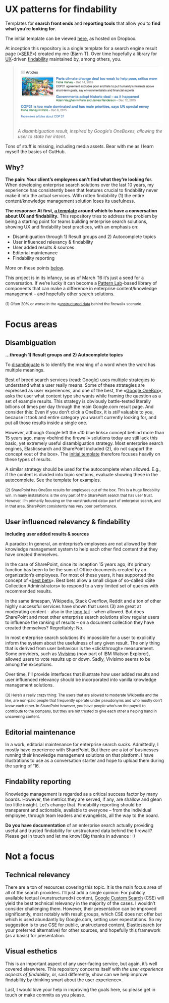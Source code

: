 UX patterns for findability
===

Templates for **search front ends** and **reporting tools** that allow you to **find what you’re looking for**.

The initial template can be viewed [here](http://bit.ly/results-mock-up-snapshot-feb-2016), as hosted on Dropbox.

At inception this repository is a single template for a search engine result page («[SERP](https://en.wikipedia.org/wiki/Search_engine_results_page)») created my me (Bjørn T). Over time hopefully a library for [UX](https://en.wikipedia.org/wiki/User_experience_design)-driven [findability](https://en.wikipedia.org/wiki/Findability) maintained by, among others, you.

> ![disambiguation result illustration](disambiguation-result-illustration.png)
>
>*A disambiguation result, inspired by Google’s OneBoxes, allowing the user to state her intent.*

Tons of stuff is missing, including media assets. Bear with me as I learn myself the basics of GutHub.

Why?
---

**The pain: Your client’s employees can’t find what they’re looking for.** When developing enterprise search solutions over the last 10 years, my experience has consistently been that features crucial to findability never make it into the actual services. With rotten findability (1) the entire content/knowledge management solution loses its usefulness. 

**The response: At first, [a template](http://bit.ly/results-mock-up-snapshot-feb-2016) around which to have a conversation about UX and findability.** This repository tries to address the problem by being a starting point for teams building enterprise search solutions, showing UX and findability best practices, with an emphasis on:

* Disambiguation through 1) Result groups and 2) Autocomplete topics
* User influenced relevancy & findability
* User added results & sources
* Editorial maintenance
* Findability reporting
 
More on these points [below](#focus-areas).

This project is in its infancy, so as of March ’16 it’s just a seed for a conversation. If we’re lucky it can become a [Pattern Lab](http://patternlab.io)-based library of components that can make a difference in enterprise content/knowledge management – and hopefully other search solutions.

<small>(1) Often 20% or worse in the «[unstructured data](https://en.wikipedia.org/wiki/Unstructured_data) behind the firewall» scenario.</small>



Focus areas
===

Disambiguation
---
**…through 1) Result groups and 2) Autocomplete topics**

To [disambiguate](https://en.wikipedia.org/wiki/Word-sense_disambiguation) is to identify the meaning of a word when the word has multiple meanings.

Best of breed search services (read: Google) uses multiple strategies to understand what a user really means. Some of these strategies are expressed as user experiences, and one of the best, the «[Google OneBox](http://searchengineland.com/meet-the-google-onebox-plus-box-direct-answers-the-10-pack-26706)», asks the user what content type she wants while framing the question as a set of example results. This strategy is obviously battle-tested literally billions of times per day through the main Google.com result page. And consider this: Even if you don’t click a OneBox, it is *still* valuable to you, because it took and entire category you wasn’t currently looking for, and put all those results inside a single one.

However, although Google left the «10 blue links» concept behind more than 15 years ago, many «behind the firewall» solutions today are still lack this basic, yet extremely useful disambiguation strategy. Most enterprise search engines, Elasticsearch and SharePoint included (2), do not support the concept «out of the box». The [initial template](http://bit.ly/results-mock-up-snapshot-feb-2016) therefore focuses heavily on these types of results.

A similar strategy should be used for the autocomplete when allowed. E.g., if the content is divided into topic sections, evaluate showing these in the autocomplete. See the template for examples.

<small>(2) SharePoint has OneBox results for employees out of the box. This is a huge findability win. In many installations is the only part of the SharePoint search that has user trust. However, I’m primarily focusing on the «unstructured data» part of enterprise search, and in that area, SharePoint consistently has very poor performance.</small>

User influenced relevancy & findability
---
**Including user added results & sources**

A paradox: In general, an enterprise’s employees are not allowed by their knowledge management system to help each other find content that they have created themselves.

In the case of SharePoint, since its inception 15 years ago, it’s primary function has been to be the sum of Office documents created by an organization’s employees. For most of these years, it has supported the concept of «[best bets](https://support.office.com/en-us/article/Add-keyword-terms-with-Best-Bets-f18c2a69-e975-4be2-9139-52dce9d8d026)». Best bets allow a small clique of so-called «Site Collection Administrators» to respond to a very limited set of queries with recommended results. 

In the same timespan, Wikipedia, Stack Overflow, Reddit and a ton of other highly successful services have shown that users (3) are great at moderating content – also in the [long tail](https://en.wikipedia.org/wiki/Long_tail) – when allowed. But does SharePoint and most other enterprise search solutions allow regular users to influence the ranking of results – on a document collection they have created themselves? Regrettably: No. 

In most enterprise search solutions it’s impossible for a user to explicitly inform the system about the usefulness of any given result. The only thing that is derived from user behaviour is the «clickthrough» measurement. Some providers, such as [Vivisimo](http://www-01.ibm.com/software/data/information-optimization/) (now part of IBM Watson Explorer), allowed users to vote results up or down. Sadly, Vivisimo seems to be among the exceptions.

Over time, I'll provide interfaces that illustrate how user added results and user influenced relevancy should be incorporated into vanilla knowledge management solutions.

<small>(3) Here’s a really crazy thing: The users that are allowed to moderate Wikipedia and the like, are non-paid people that frequently operate under pseudonyms and who mostly don’t know each other. In SharePoint however, you have people who’s on the payroll to contribute to the company, but they are not trusted to give each other a helping hand in uncovering content.</small>

Editorial maintenance
---
In a work, editorial maintenance for enterprise search *sucks*. Admittedly, I mostly have experience with SharePoint. But there are a *lot* of businesses running their knowledge management solutions on that platform. I have illustrations to use as a conversation starter and hope to upload them during the spring of ’16.

Findability reporting
---
Knowledge management is regarded as a critical success factor by many boards. However, the metrics they are served, if any, are shallow and glean too little insight. Let’s change that. Findability reporting should be transparent and actionable, available to everyone – from the individual employee, through team leaders and evangelists, all the way to the board.

**Do you have documentation** of an enterprise search actually providing useful and trusted findability for unstructured data behind the firewall? Please get in touch and let me know! Big thanks in advance :-)



Not a focus
===

Technical relevancy
---
There are a ton of resources covering this topic. It is the main focus area of all of the search providers. I’ll just add a single opinion: For publicly available textual («unstructured») content, [Google Custom Search](https://cse.google.com/) (CSE) will yield the best technical relevancy in the majority of the cases. I wouldn’t consider challenging them. However, their presentation can be improved significantly, most notably with result groups, which CSE does not offer but which is used abundantly by Google.com, setting user expectations. So my suggestion is to use CSE for public, unstructured content, Elasticsearch (or your preferred alternative) for other sources, and hopefully this framework (as a basis) for presentation.

Visual esthetics
---
This is an important aspect of any user-facing service, but again, it’s well covered elsewhere. This repository concerns itself with *the user experience aspects of findability*, or, said differently, «how can we help improve findability by thinking smart about the user experience».

Last, I would love your help in improving the goals here, so please get in touch or make commits as you please.
